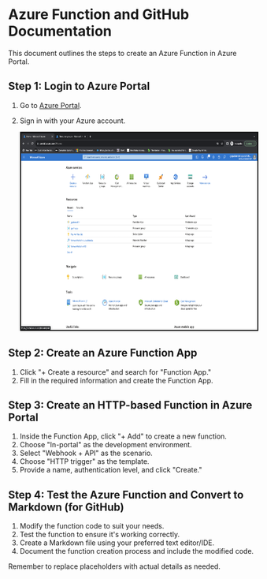 # Azure Function and GitHub Documentation

This document outlines the steps to create an Azure Function in Azure Portal.

## Step 1: Login to Azure Portal

1. Go to [Azure Portal](https://portal.azure.com/).
2. Sign in with your Azure account.

    <img src="images/1_1_AzurePortal.png" alt="Azure Portal" width="800" height="400" style="border:2px solid black">

## Step 2: Create an Azure Function App

1. Click "+ Create a resource" and search for "Function App."
2. Fill in the required information and create the Function App.

    

## Step 3: Create an HTTP-based Function in Azure Portal

1. Inside the Function App, click "+ Add" to create a new function.
2. Choose "In-portal" as the development environment.
3. Select "Webhook + API" as the scenario.
4. Choose "HTTP trigger" as the template.
5. Provide a name, authentication level, and click "Create."

## Step 4: Test the Azure Function and Convert to Markdown (for GitHub)

1. Modify the function code to suit your needs.
2. Test the function to ensure it's working correctly.
3. Create a Markdown file using your preferred text editor/IDE.
4. Document the function creation process and include the modified code.

Remember to replace placeholders with actual details as needed.

